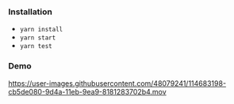### Installation 
- `yarn install`
- `yarn start`
- `yarn test` 

### Demo
https://user-images.githubusercontent.com/48079241/114683198-cb5de080-9d4a-11eb-9ea9-8181283702b4.mov
